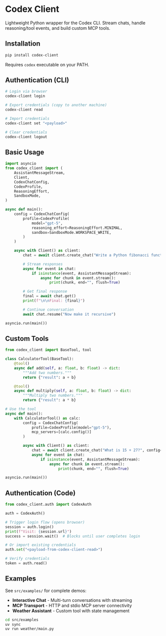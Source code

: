 # Codex Client

Lightweight Python wrapper for the Codex CLI. Stream chats, handle reasoning/tool events, and build custom MCP tools.

## Installation

```bash
pip install codex-client
```

Requires `codex` executable on your PATH.

## Authentication (CLI)

```bash
# Login via browser
codex-client login

# Export credentials (copy to another machine)
codex-client read

# Import credentials
codex-client set "<payload>"

# Clear credentials
codex-client logout
```

## Basic Usage

```python
import asyncio
from codex_client import (
    AssistantMessageStream,
    Client,
    CodexChatConfig,
    CodexProfile,
    ReasoningEffort,
    SandboxMode,
)

async def main():
    config = CodexChatConfig(
        profile=CodexProfile(
            model="gpt-5",
            reasoning_effort=ReasoningEffort.MINIMAL,
            sandbox=SandboxMode.WORKSPACE_WRITE,
        )
    )

    async with Client() as client:
        chat = await client.create_chat("Write a Python fibonacci function", config=config)

        # Stream responses
        async for event in chat:
            if isinstance(event, AssistantMessageStream):
                async for chunk in event.stream():
                    print(chunk, end="", flush=True)

        # Get final response
        final = await chat.get()
        print(f"\n\nFinal: {final}")

        # Continue conversation
        await chat.resume("Now make it recursive")

asyncio.run(main())
```

## Custom Tools

```python
from codex_client import BaseTool, tool

class CalculatorTool(BaseTool):
    @tool()
    async def add(self, a: float, b: float) -> dict:
        """Add two numbers."""
        return {"result": a + b}

    @tool()
    async def multiply(self, a: float, b: float) -> dict:
        """Multiply two numbers."""
        return {"result": a * b}

# Use the tool
async def main():
    with CalculatorTool() as calc:
        config = CodexChatConfig(
            profile=CodexProfile(model="gpt-5"),
            mcp_servers=[calc.config()]
        )

        async with Client() as client:
            chat = await client.create_chat("What is 15 + 27?", config=config)
            async for event in chat:
                if isinstance(event, AssistantMessageStream):
                    async for chunk in event.stream():
                        print(chunk, end="", flush=True)

asyncio.run(main())
```

## Authentication (Code)

```python
from codex_client.auth import CodexAuth

auth = CodexAuth()

# Trigger login flow (opens browser)
session = auth.login()
print(f"Visit: {session.url}")
success = session.wait()  # Blocks until user completes login

# Or import existing credentials
auth.set("<payload-from-codex-client-read>")

# Verify credentials
token = auth.read()
```

## Examples

See `src/examples/` for complete demos:

- **Interactive Chat** - Multi-turn conversations with streaming
- **MCP Transport** - HTTP and stdio MCP server connectivity
- **Weather Assistant** - Custom tool with state management

```bash
cd src/examples
uv sync
uv run weather/main.py
```

